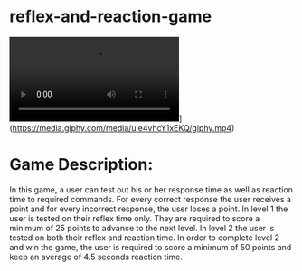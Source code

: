 # reflex-and-reaction-game
![Cant stop! Wont Stop!](https://media.giphy.com/media/ule4vhcY1xEKQ/giphy.mp4)](https://media.giphy.com/media/ule4vhcY1xEKQ/giphy.mp4)


# Game Description: 
In this game, a user can test out his or her response time as well as reaction time to required commands. For every correct response the user receives a point and for every incorrect response, the user loses a point. In level 1 the user is tested on their reflex time only. They are required to score a minimum of 25 points to advance to the next level. In level 2 the user is tested on both their reflex and reaction time. In order to complete level 2 and win the game, the user is required to score a minimum of 50 points and keep an average of 4.5 seconds reaction time.
